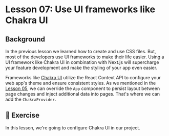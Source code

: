 # Lesson 07: Use UI frameworks like Chakra UI

## Background
In the previous lesson we learned how to create and use CSS files. But, most of the developers use UI frameworks to make their life easier. Using a UI framework like Chakra UI in combination with Next.js will supercharge your feature development and make the styling of your app even easier.

Frameworks like [Chakra UI](https://chakra-ui.com) utilize the React Context API to configure your web app's theme and ensure consistent styles. As we mentioned in the [Lesson 05](../lesson-05/README.md), we can override the `App` component to persist layout between page changes and inject additional data into pages. That's where we can add the `ChakraProvider`.

## 🚀 Exercise
In this lesson, we're going to configure Chakra UI in our project.